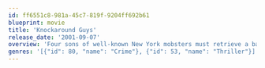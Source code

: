 ```yaml
---
id: ff6551c8-981a-45c7-819f-9204ff692b61
blueprint: movie
title: 'Knockaround Guys'
release_date: '2001-09-07'
overview: 'Four sons of well-known New York mobsters must retrieve a bag of cash from a small Montana town ruled by a corrupt sheriff.'
genres: '[{"id": 80, "name": "Crime"}, {"id": 53, "name": "Thriller"}]'
---
```

